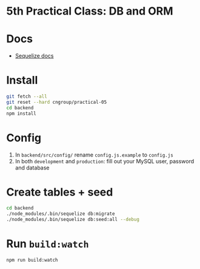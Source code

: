 # 5th Practical Class: DB and ORM

# Docs

- [Sequelize docs](http://docs.sequelizejs.com/)

# Install
```bash
git fetch --all
git reset --hard cngroup/practical-05
cd backend
npm install
```

# Config
1. In `backend/src/config/` rename `config.js.example` to `config.js`
2. In both `development` and `production`: fill out your MySQL user, password and database

# Create tables + seed
```bash
cd backend
./node_modules/.bin/sequelize db:migrate
./node_modules/.bin/sequelize db:seed:all --debug
```

# Run `build:watch`
```bash
npm run build:watch
```
